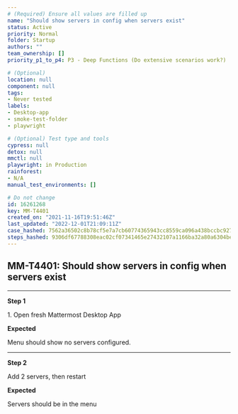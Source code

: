 ```yaml
---
# (Required) Ensure all values are filled up
name: "Should show servers in config when servers exist"
status: Active
priority: Normal
folder: Startup
authors: ""
team_ownership: []
priority_p1_to_p4: P3 - Deep Functions (Do extensive scenarios work?)

# (Optional)
location: null
component: null
tags: 
- Never tested
labels: 
- Desktop-app
- smoke-test-folder
- playwright

# (Optional) Test type and tools
cypress: null
detox: null
mmctl: null
playwright: in Production
rainforest: 
- N/A
manual_test_environments: []

# Do not change
id: 16261268
key: MM-T4401
created_on: "2021-11-16T19:51:46Z"
last_updated: "2022-12-01T21:09:11Z"
case_hashed: 7562a36502c8b78cf5e7a7cb60774365943cc8559ca096a438bccbc9278d34a3ca267d1ac30a3c62324ecc3b7ddf9f6e
steps_hashed: 9306df67788308eac02cf07341465e27432107a1166ba32a80a6304be4d7f8a5040549aae5193a5cca89a34407826713
---
```


<!-- (Auto-generated) Based on frontmatter's "key" and "name" -->

## MM-T4401: Should show servers in config when servers exist

---

**Step 1**

1\. Open fresh Mattermost Desktop App

**Expected**

Menu should show no servers configured.

---

**Step 2**

Add 2 servers, then restart

**Expected**

Servers should be in the menu
